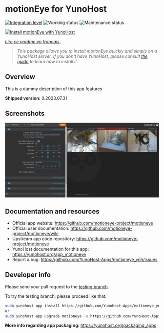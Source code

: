 <!--
N.B.: This README was automatically generated by https://github.com/YunoHost/apps/tree/master/tools/README-generator
It shall NOT be edited by hand.
-->

# motionEye for YunoHost

[![Integration level](https://dash.yunohost.org/integration/motioneye.svg)](https://dash.yunohost.org/appci/app/motioneye) ![Working status](https://ci-apps.yunohost.org/ci/badges/motioneye.status.svg) ![Maintenance status](https://ci-apps.yunohost.org/ci/badges/motioneye.maintain.svg)

[![Install motionEye with YunoHost](https://install-app.yunohost.org/install-with-yunohost.svg)](https://install-app.yunohost.org/?app=motioneye)

*[Lire ce readme en français.](./README_fr.md)*

> *This package allows you to install motionEye quickly and simply on a YunoHost server.
If you don't have YunoHost, please consult [the guide](https://yunohost.org/#/install) to learn how to install it.*

## Overview

This is a dummy description of this app features


**Shipped version:** 0.2023.07.31

## Screenshots

![Screenshot of motionEye](./doc/screenshots/example.png)

## Documentation and resources

* Official app website: <https://github.com/motioneye-project/motioneye>
* Official user documentation: <https://github.com/motioneye-project/motioneye/wiki>
* Upstream app code repository: <https://github.com/motioneye-project/motioneye>
* YunoHost documentation for this app: <https://yunohost.org/app_motioneye>
* Report a bug: <https://github.com/YunoHost-Apps/motioneye_ynh/issues>

## Developer info

Please send your pull request to the [testing branch](https://github.com/YunoHost-Apps/motioneye_ynh/tree/testing).

To try the testing branch, please proceed like that.

``` bash
sudo yunohost app install https://github.com/YunoHost-Apps/motioneye_ynh/tree/testing --debug
or
sudo yunohost app upgrade motioneye -u https://github.com/YunoHost-Apps/motioneye_ynh/tree/testing --debug
```

**More info regarding app packaging:** <https://yunohost.org/packaging_apps>
